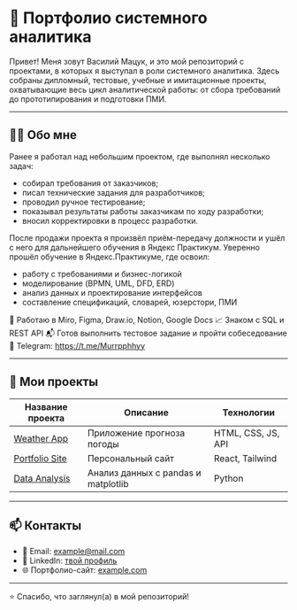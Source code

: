 # 📁 Портфолио системного аналитика

Привет! Меня зовут Василий Мацук, и это мой репозиторий с проектами, в которых я выступал в роли системного аналитика. Здесь собраны дипломный, тестовые, учебные и имитационные проекты, охватывающие весь цикл аналитической работы: от сбора требований до прототипирования и подготовки ПМИ.

---

## 👨‍💻 Обо мне

Ранее я работал над небольшим проектом, где выполнял несколько задач:

* собирал требования от заказчиков;
* писал технические задания для разработчиков;
* проводил ручное тестирование;
* показывал результаты работы заказчикам по ходу разработки;
* вносил корректировки в процесс разработки.

После продажи проекта я произвёл приём-передачу должности и ушёл с него для дальнейшего обучения в Яндекс Практикум. Уверенно прошёл обучение в Яндекс.Практикуме, где освоил:

* работу с требованиями и бизнес-логикой
* моделирование (BPMN, UML, DFD, ERD)
* анализ данных и проектирование интерфейсов
* составление спецификаций, словарей, юзерстори, ПМИ

 🔧 Работаю в Miro, Figma, Draw.io, Notion, Google Docs
 📈 Знаком с SQL и REST API
 📬 Готов выполнить тестовое задание и пройти собеседование
 📱 Telegram: https://t.me/Murrpphhyy



---

## 📂 Мои проекты

| Название проекта | Описание | Технологии |
|------------------|----------|------------|
| [Weather App](https://github.com/username/weather-app) | Приложение прогноза погоды | HTML, CSS, JS, API |
| [Portfolio Site](https://github.com/username/portfolio-site) | Персональный сайт | React, Tailwind |
| [Data Analysis](https://github.com/username/data-analysis) | Анализ данных с pandas и matplotlib | Python |

---

## 📫 Контакты

- 📧 Email: example@mail.com
- 💼 LinkedIn: [твой профиль](https://linkedin.com/in/твояссылка)
- 🌐 Портфолио-сайт: [example.com](https://example.com)

---

⭐️ Спасибо, что заглянул(а) в мой репозиторий!


